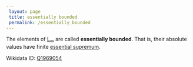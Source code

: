 ```yaml
---
 layout: page
 title: essentially bounded
 permalink: /essentially_bounded
---
```

The elements of [L](https://defsmath.github.io/DefsMath/Lp_space)$_\infty$ are called **essentially bounded**. That is, their absolute values have finite [essential supremum](https://defsmath.github.io/DefsMath/essential_supremum).

Wikidata ID: [Q1969054](https://www.wikidata.org/wiki/Q1969054)